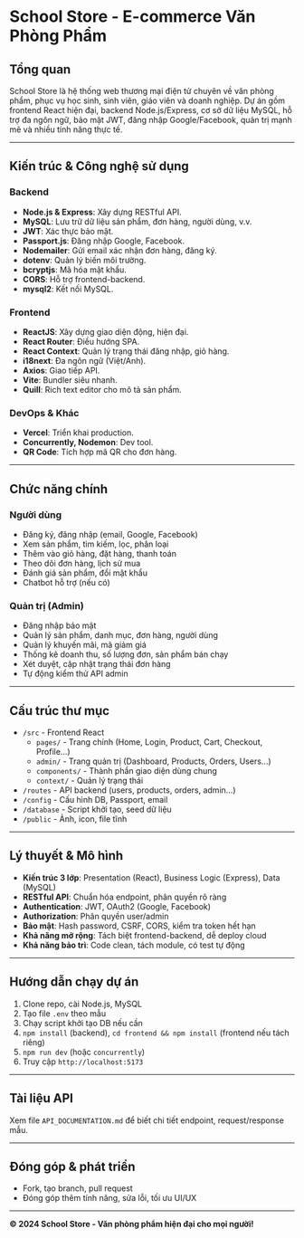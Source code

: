 # School Store - E-commerce Văn Phòng Phẩm

## Tổng quan
School Store là hệ thống web thương mại điện tử chuyên về văn phòng phẩm, phục vụ học sinh, sinh viên, giáo viên và doanh nghiệp. Dự án gồm frontend React hiện đại, backend Node.js/Express, cơ sở dữ liệu MySQL, hỗ trợ đa ngôn ngữ, bảo mật JWT, đăng nhập Google/Facebook, quản trị mạnh mẽ và nhiều tính năng thực tế.

---

## Kiến trúc & Công nghệ sử dụng

### Backend
- **Node.js & Express**: Xây dựng RESTful API.
- **MySQL**: Lưu trữ dữ liệu sản phẩm, đơn hàng, người dùng, v.v.
- **JWT**: Xác thực bảo mật.
- **Passport.js**: Đăng nhập Google, Facebook.
- **Nodemailer**: Gửi email xác nhận đơn hàng, đăng ký.
- **dotenv**: Quản lý biến môi trường.
- **bcryptjs**: Mã hóa mật khẩu.
- **CORS**: Hỗ trợ frontend-backend.
- **mysql2**: Kết nối MySQL.

### Frontend
- **ReactJS**: Xây dựng giao diện động, hiện đại.
- **React Router**: Điều hướng SPA.
- **React Context**: Quản lý trạng thái đăng nhập, giỏ hàng.
- **i18next**: Đa ngôn ngữ (Việt/Anh).
- **Axios**: Giao tiếp API.
- **Vite**: Bundler siêu nhanh.
- **Quill**: Rich text editor cho mô tả sản phẩm.

### DevOps & Khác
- **Vercel**: Triển khai production.
- **Concurrently, Nodemon**: Dev tool.
- **QR Code**: Tích hợp mã QR cho đơn hàng.

---

## Chức năng chính

### Người dùng
- Đăng ký, đăng nhập (email, Google, Facebook)
- Xem sản phẩm, tìm kiếm, lọc, phân loại
- Thêm vào giỏ hàng, đặt hàng, thanh toán
- Theo dõi đơn hàng, lịch sử mua
- Đánh giá sản phẩm, đổi mật khẩu
- Chatbot hỗ trợ (nếu có)

### Quản trị (Admin)
- Đăng nhập bảo mật
- Quản lý sản phẩm, danh mục, đơn hàng, người dùng
- Quản lý khuyến mãi, mã giảm giá
- Thống kê doanh thu, số lượng đơn, sản phẩm bán chạy
- Xét duyệt, cập nhật trạng thái đơn hàng
- Tự động kiểm thử API admin

---

## Cấu trúc thư mục
- `/src` - Frontend React
  - `pages/` - Trang chính (Home, Login, Product, Cart, Checkout, Profile...)
  - `admin/` - Trang quản trị (Dashboard, Products, Orders, Users...)
  - `components/` - Thành phần giao diện dùng chung
  - `context/` - Quản lý trạng thái
- `/routes` - API backend (users, products, orders, admin...)
- `/config` - Cấu hình DB, Passport, email
- `/database` - Script khởi tạo, seed dữ liệu
- `/public` - Ảnh, icon, file tĩnh

---

## Lý thuyết & Mô hình
- **Kiến trúc 3 lớp**: Presentation (React), Business Logic (Express), Data (MySQL)
- **RESTful API**: Chuẩn hóa endpoint, phân quyền rõ ràng
- **Authentication**: JWT, OAuth2 (Google, Facebook)
- **Authorization**: Phân quyền user/admin
- **Bảo mật**: Hash password, CSRF, CORS, kiểm tra token hết hạn
- **Khả năng mở rộng**: Tách biệt frontend-backend, dễ deploy cloud
- **Khả năng bảo trì**: Code clean, tách module, có test tự động

---

## Hướng dẫn chạy dự án
1. Clone repo, cài Node.js, MySQL
2. Tạo file `.env` theo mẫu
3. Chạy script khởi tạo DB nếu cần
4. `npm install` (backend), `cd frontend && npm install` (frontend nếu tách riêng)
5. `npm run dev` (hoặc `concurrently`)
6. Truy cập `http://localhost:5173`

---

## Tài liệu API
Xem file `API_DOCUMENTATION.md` để biết chi tiết endpoint, request/response mẫu.

---

## Đóng góp & phát triển
- Fork, tạo branch, pull request
- Đóng góp thêm tính năng, sửa lỗi, tối ưu UI/UX

---

**© 2024 School Store - Văn phòng phẩm hiện đại cho mọi người!** 
